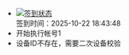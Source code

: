 - [![签到状态](https://github.com/womade/Cloud189-Actions/actions/workflows/main.yml/badge.svg?branch=main)](https://github.com/womade/Cloud189-Actions/actions/workflows/main.yml) <br> 签到时间：2025-10-22 18:43:48
- 开始执行帐号1
- 设备ID不存在，需要二次设备校验
